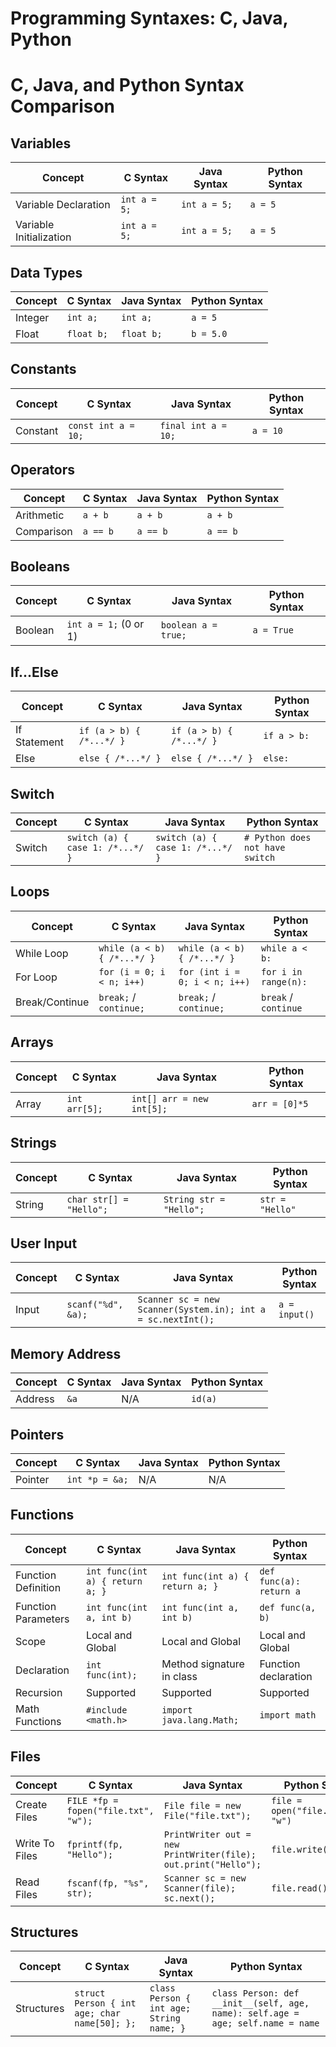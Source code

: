 # Programming Syntaxes: C, Java, Python

# C, Java, and Python Syntax Comparison

## Variables
| Concept  | C Syntax                  | Java Syntax                  | Python Syntax               |
|----------|---------------------------|------------------------------|-----------------------------|
| Variable Declaration | `int a = 5;`     | `int a = 5;`                | `a = 5`                     |
| Variable Initialization | `int a = 5;` | `int a = 5;`                | `a = 5`                     |

## Data Types
| Concept  | C Syntax                  | Java Syntax                  | Python Syntax               |
|----------|---------------------------|------------------------------|-----------------------------|
| Integer  | `int a;`                  | `int a;`                     | `a = 5`                     |
| Float    | `float b;`                | `float b;`                   | `b = 5.0`                   |

## Constants
| Concept  | C Syntax                  | Java Syntax                  | Python Syntax               |
|----------|---------------------------|------------------------------|-----------------------------|
| Constant | `const int a = 10;`       | `final int a = 10;`          | `a = 10`                    |

## Operators
| Concept       | C Syntax               | Java Syntax                  | Python Syntax               |
|---------------|------------------------|------------------------------|-----------------------------|
| Arithmetic    | `a + b`                | `a + b`                      | `a + b`                     |
| Comparison    | `a == b`               | `a == b`                     | `a == b`                    |

## Booleans
| Concept  | C Syntax                  | Java Syntax                  | Python Syntax               |
|----------|---------------------------|------------------------------|-----------------------------|
| Boolean  | `int a = 1;` (0 or 1)     | `boolean a = true;`          | `a = True`                  |

## If...Else
| Concept     | C Syntax                      | Java Syntax                        | Python Syntax                 |
|-------------|-------------------------------|------------------------------------|-------------------------------|
| If Statement| `if (a > b) { /*...*/ }`      | `if (a > b) { /*...*/ }`           | `if a > b:`                   |
| Else        | `else { /*...*/ }`            | `else { /*...*/ }`                 | `else:`                       |

## Switch
| Concept    | C Syntax                           | Java Syntax                              | Python Syntax                 |
|------------|------------------------------------|------------------------------------------|-------------------------------|
| Switch     | `switch (a) { case 1: /*...*/ }`   | `switch (a) { case 1: /*...*/ }`         | `# Python does not have switch`

## Loops
| Concept      | C Syntax                    | Java Syntax                      | Python Syntax                 |
|--------------|-----------------------------|----------------------------------|-------------------------------|
| While Loop   | `while (a < b) { /*...*/ }` | `while (a < b) { /*...*/ }`      | `while a < b:`                |
| For Loop     | `for (i = 0; i < n; i++)`   | `for (int i = 0; i < n; i++)`    | `for i in range(n):`          |
| Break/Continue| `break;` / `continue;`      | `break;` / `continue;`           | `break` / `continue`          |

## Arrays
| Concept    | C Syntax                          | Java Syntax                          | Python Syntax                 |
|------------|-----------------------------------|--------------------------------------|-------------------------------|
| Array      | `int arr[5];`                     | `int[] arr = new int[5];`            | `arr = [0]*5`                 |

## Strings
| Concept    | C Syntax                          | Java Syntax                          | Python Syntax                 |
|------------|-----------------------------------|--------------------------------------|-------------------------------|
| String     | `char str[] = "Hello";`           | `String str = "Hello";`              | `str = "Hello"`               |

## User Input
| Concept    | C Syntax                          | Java Syntax                          | Python Syntax                 |
|------------|-----------------------------------|--------------------------------------|-------------------------------|
| Input      | `scanf("%d", &a);`                | `Scanner sc = new Scanner(System.in); int a = sc.nextInt();` | `a = input()`                 |

## Memory Address
| Concept    | C Syntax                          | Java Syntax                          | Python Syntax                 |
|------------|-----------------------------------|--------------------------------------|-------------------------------|
| Address    | `&a`                              | N/A                                  | `id(a)`                       |

## Pointers
| Concept    | C Syntax                          | Java Syntax                          | Python Syntax                 |
|------------|-----------------------------------|--------------------------------------|-------------------------------|
| Pointer    | `int *p = &a;`                    | N/A                                  | N/A                           |

## Functions
| Concept           | C Syntax                                  | Java Syntax                              | Python Syntax                 |
|-------------------|-------------------------------------------|------------------------------------------|-------------------------------|
| Function Definition| `int func(int a) { return a; }`          | `int func(int a) { return a; }`          | `def func(a): return a`       |
| Function Parameters| `int func(int a, int b)`                 | `int func(int a, int b)`                 | `def func(a, b)`              |
| Scope             | Local and Global                          | Local and Global                          | Local and Global              |
| Declaration       | `int func(int);`                          | Method signature in class                 | Function declaration          |
| Recursion         | Supported                                 | Supported                                 | Supported                     |
| Math Functions    | `#include <math.h>`                       | `import java.lang.Math;`                  | `import math`                 |

## Files
| Concept         | C Syntax                                    | Java Syntax                              | Python Syntax                 |
|-----------------|---------------------------------------------|------------------------------------------|-------------------------------|
| Create Files    | `FILE *fp = fopen("file.txt", "w");`        | `File file = new File("file.txt");`      | `file = open("file.txt", "w")`|
| Write To Files  | `fprintf(fp, "Hello");`                     | `PrintWriter out = new PrintWriter(file); out.print("Hello");` | `file.write("Hello")`         |
| Read Files      | `fscanf(fp, "%s", str);`                    | `Scanner sc = new Scanner(file); sc.next();` | `file.read()`                 |

## Structures
| Concept         | C Syntax                                    | Java Syntax                              | Python Syntax                 |
|-----------------|---------------------------------------------|------------------------------------------|-------------------------------|
| Structures      | `struct Person { int age; char name[50]; };`| `class Person { int age; String name; }` | `class Person: def __init__(self, age, name): self.age = age; self.name = name` |

